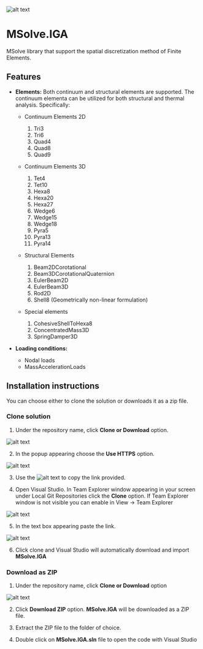 ![alt text](http://mgroup.ntua.gr/wp-content/uploads/2018/05/MGroup52.png "MGroup")

# MSolve.IGA
MSolve library that support the spatial discretization method of Finite Elements.

## Features

- **Elements:** Both continuum and structural elements are supported. The continuum elementa can be utilized for both structural and thermal analysis. Specifically:
  * Continuum Elements 2D
    1. Tri3
    2. Tri6
    3. Quad4
    4. Quad8
    5. Quad9
   
  * Continuum Elements 3D
    1. Tet4
    2. Tet10
    3. Hexa8
    4. Hexa20
    5. Hexa27
    6. Wedge6
    7. Wedge15
    8. Wedge18
    9. Pyra5
    10. Pyra13
    11. Pyra14 
    
  * Structural Elements
    1. Beam2DCorotational
    2. Beam3DCorotationalQuaternion
    3. EulerBeam2D
    4. EulerBeam3D
    5. Rod2D
    6. Shell8 (Geometrically non-linear formulation)
    
  * Special elements
    1. CohesiveShellToHexa8
    2. ConcentratedMass3D
    3. SpringDamper3D
    
- **Loading conditions:**    
  * Nodal loads
  * MassAccelerationLoads
  

## Installation instructions
You can choose either to clone the solution or downloads it as a zip file.

### Clone solution
1. Under the repository name, click **Clone or Download** option.

![alt text](https://github.com/mgroupntua/MSolve.Edu/blob/master/Images/CloneOrDownload.png "1")

2. In the popup appearing choose the **Use HTTPS** option.

![alt text](https://github.com/mgroupntua/MSolve.Edu/blob/master/Images/2.png "2")

3. Use the ![alt text](https://github.com/mgroupntua/MSolve.Edu/blob/master/Images/3.png "3") to copy the link provided.

4. Open Visual Studio. In Team Explorer window appearing in your screen under Local Git Repositories click the **Clone** option. If Team Explorer window is not visible you can enable in View -> Team Explorer

  ![alt text](https://github.com/mgroupntua/MSolve.Edu/blob/master/Images/4.png "4")
  
5. In the text box appearing paste the link.

 ![alt text](https://github.com/mgroupntua/MSolve.Edu/blob/master/Images/5.png "5")

6. Click clone and Visual Studio will automatically download and import **MSolve.IGA**


### Download as ZIP
1. Under the repository name, click **Clone or Download** option

![alt text](https://github.com/mgroupntua/MSolve.Edu/blob/master/Images/CloneOrDownload.png "1")

2. Click **Download ZIP** option. **MSolve.IGA** will be downloaded as a ZIP file.

3. Extract the ZIP file to the folder of choice.

4. Double click on **MSolve.IGA.sln** file to open the code with Visual Studio
